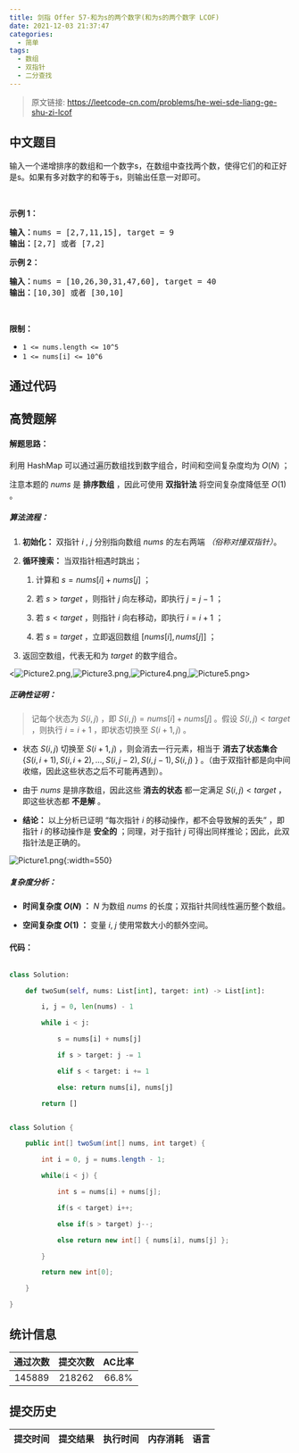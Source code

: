 ```yaml
---
title: 剑指 Offer 57-和为s的两个数字(和为s的两个数字 LCOF)
date: 2021-12-03 21:37:47
categories:
  - 简单
tags:
  - 数组
  - 双指针
  - 二分查找
---
```


> 原文链接: https://leetcode-cn.com/problems/he-wei-sde-liang-ge-shu-zi-lcof




## 中文题目
<div><p>输入一个递增排序的数组和一个数字s，在数组中查找两个数，使得它们的和正好是s。如果有多对数字的和等于s，则输出任意一对即可。</p>

<p>&nbsp;</p>

<p><strong>示例 1：</strong></p>

<pre><strong>输入：</strong>nums = [2,7,11,15], target = 9
<strong>输出：</strong>[2,7] 或者 [7,2]
</pre>

<p><strong>示例 2：</strong></p>

<pre><strong>输入：</strong>nums = [10,26,30,31,47,60], target = 40
<strong>输出：</strong>[10,30] 或者 [30,10]
</pre>

<p>&nbsp;</p>

<p><strong>限制：</strong></p>

<ul>
	<li><code>1 &lt;= nums.length &lt;= 10^5</code></li>
	<li><code>1 &lt;= nums[i]&nbsp;&lt;= 10^6</code></li>
</ul>
</div>

## 通过代码
<RecoDemo>
</RecoDemo>


## 高赞题解
#### 解题思路：

利用 HashMap 可以通过遍历数组找到数字组合，时间和空间复杂度均为 $O(N)$ ；
注意本题的 $nums$ 是 **排序数组** ，因此可使用 **双指针法** 将空间复杂度降低至 $O(1)$ 。

##### 算法流程：

1. **初始化：** 双指针 $i$ , $j$ 分别指向数组 $nums$ 的左右两端 *（俗称对撞双指针）*。
2. **循环搜索：** 当双指针相遇时跳出；
   1. 计算和 $s = nums[i] + nums[j]$ ；
   2. 若 $s > target$ ，则指针 $j$ 向左移动，即执行 $j = j - 1$ ；
   3. 若 $s < target$ ，则指针 $i$ 向右移动，即执行 $i = i + 1$ ；
   4. 若 $s = target$ ，立即返回数组 $[nums[i], nums[j]]$ ；
3. 返回空数组，代表无和为 $target$ 的数字组合。

<![Picture2.png](../images/he-wei-sde-liang-ge-shu-zi-lcof-0.png),![Picture3.png](../images/he-wei-sde-liang-ge-shu-zi-lcof-1.png),![Picture4.png](../images/he-wei-sde-liang-ge-shu-zi-lcof-2.png),![Picture5.png](../images/he-wei-sde-liang-ge-shu-zi-lcof-3.png)>

##### 正确性证明：

> 记每个状态为 $S(i, j)$ ，即 $S(i, j) = nums[i] + nums[j]$ 。假设 $S(i, j) < target$ ，则执行 $i = i + 1$ ，即状态切换至 $S(i + 1, j)$ 。

- 状态 $S(i, j)$ 切换至 $S(i + 1, j)$ ，则会消去一行元素，相当于 **消去了状态集合** {$S(i, i + 1), S(i, i + 2), ..., S(i, j - 2), S(i, j - 1), S(i, j)$ } 。（由于双指针都是向中间收缩，因此这些状态之后不可能再遇到）。
- 由于 $nums$ 是排序数组，因此这些 **消去的状态** 都一定满足 $S(i, j) < target$ ，即这些状态都 **不是解** 。
- **结论：** 以上分析已证明 “每次指针 $i$ 的移动操作，都不会导致解的丢失” ，即指针 $i$ 的移动操作是 **安全的** ；同理，对于指针 $j$ 可得出同样推论；因此，此双指针法是正确的。

![Picture1.png](../images/he-wei-sde-liang-ge-shu-zi-lcof-4.png){:width=550}

##### 复杂度分析：

- **时间复杂度 $O(N)$ ：** $N$ 为数组 $nums$ 的长度；双指针共同线性遍历整个数组。
- **空间复杂度 $O(1)$ ：** 变量 $i$, $j$ 使用常数大小的额外空间。

#### 代码：

```python []
class Solution:
    def twoSum(self, nums: List[int], target: int) -> List[int]:
        i, j = 0, len(nums) - 1
        while i < j:
            s = nums[i] + nums[j]
            if s > target: j -= 1
            elif s < target: i += 1
            else: return nums[i], nums[j]
        return []
```

```java []
class Solution {
    public int[] twoSum(int[] nums, int target) {
        int i = 0, j = nums.length - 1;
        while(i < j) {
            int s = nums[i] + nums[j];
            if(s < target) i++;
            else if(s > target) j--;
            else return new int[] { nums[i], nums[j] };
        }
        return new int[0];
    }
}
```

## 统计信息
| 通过次数 | 提交次数 | AC比率 |
| :------: | :------: | :------: |
|    145889    |    218262    |   66.8%   |

## 提交历史
| 提交时间 | 提交结果 | 执行时间 |  内存消耗  | 语言 |
| :------: | :------: | :------: | :--------: | :--------: |
